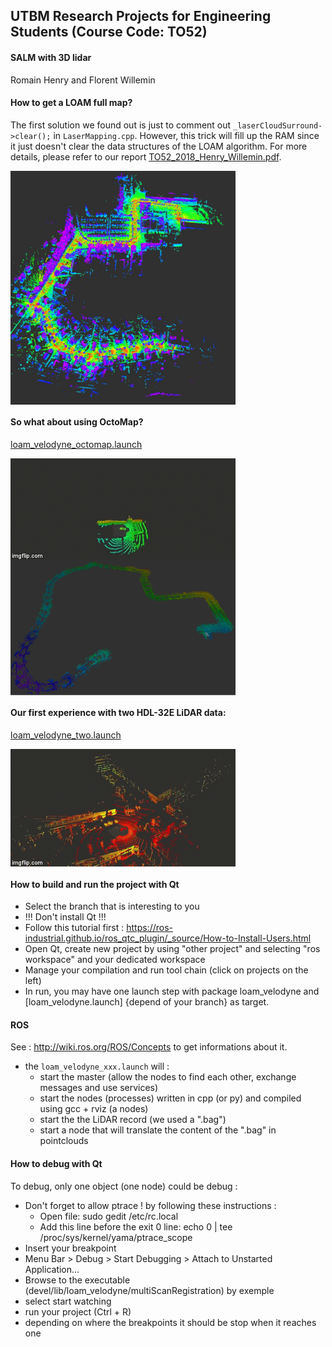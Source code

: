 ## UTBM Research Projects for Engineering Students (Course Code: TO52)

#### SALM with 3D lidar

Romain Henry and Florent Willemin

#### How to get a LOAM full map?
The first solution we found out is just to comment out ```_laserCloudSurround->clear();``` in ```LaserMapping.cpp```. However, this trick will fill up the RAM since it just doesn't clear the data structures of the LOAM algorithm. For more details, please refer to our report [TO52_2018_Henry_Willemin.pdf](TO52_2018_Henry_Willemin.pdf).

<img src="https://github.com/epan-utbm/TO52/blob/2018_Henry_Willemin/images/loam_fullmap.jpg" align="middle" width="360"/> 

#### So what about using OctoMap?

[loam_velodyne_octomap.launch](loam_velodyne/launch/loam_velodyne_octomap.launch)

<img src="https://github.com/epan-utbm/TO52/blob/2018_Henry_Willemin/images/octomap_building.gif" align="middle"/>
<img src="https://github.com/epan-utbm/TO52/blob/2018_Henry_Willemin/images/octomap_fullmap.png" align="middle" width="360"/>

#### Our first experience with two HDL-32E LiDAR data:

[loam_velodyne_two.launch](loam_velodyne/launch/loam_velodyne_two.launch)

<img src="https://github.com/epan-utbm/TO52/blob/2018_Henry_Willemin/images/tow_velodynes.gif" align="middle"/>

#### How to build and run the project with Qt

- Select the branch that is interesting to you
- !!! Don't install Qt !!!
- Follow this tutorial first : https://ros-industrial.github.io/ros_qtc_plugin/_source/How-to-Install-Users.html
- Open Qt, create new project by using "other project" and selecting "ros workspace" and your dedicated workspace
- Manage your compilation and run tool chain (click on projects on the left)
- In run, you may have one launch step with package loam_velodyne and [loam_velodyne.launch] {depend of your branch} as target.

#### ROS

See : http://wiki.ros.org/ROS/Concepts to get informations about it.

- the ```loam_velodyne_xxx.launch``` will :
	- start the master (allow the nodes to find each other, exchange messages and use services)
	- start the nodes (processes) written in cpp (or py) and compiled using gcc + rviz (a nodes)
	- start the the LiDAR record (we used a ".bag")
	- start a node that will translate the content of the ".bag" in pointclouds

#### How to debug with Qt

To debug, only one object (one node) could be debug  : 
- Don't forget to allow ptrace ! by following these instructions :
	- Open file: sudo gedit /etc/rc.local
	- Add this line before the exit 0 line: echo 0 | tee /proc/sys/kernel/yama/ptrace_scope
- Insert your breakpoint
- Menu Bar > Debug > Start Debugging > Attach to Unstarted Application...
- Browse to the executable (devel/lib/loam_velodyne/multiScanRegistration) by exemple
- select start watching
- run your project (Ctrl + R)
- depending on where the breakpoints it should be stop when it reaches one
